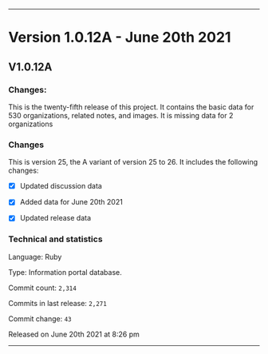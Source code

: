 ***

# Version 1.0.12A - June 20th 2021

## V1.0.12A

### Changes:

This is the twenty-fifth release of this project. It contains the basic data for 530 organizations, <!-- (fork count minus 2) !--> related notes, and images. It is missing data for 2 organizations

### Changes

This is version 25, the A variant of version 25 to 26. It includes the following changes:

- [x] Updated discussion data

- [x] Added data for June 20th 2021

- [x] Updated release data

### Technical and statistics

Language: Ruby

Type: Information portal database.

Commit count: `2,314`

Commits in last release: `2,271`

Commit change: `43`

Released on June 20th 2021 at 8:26 pm

***
